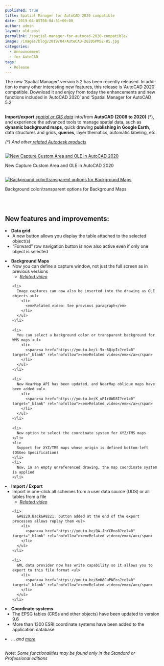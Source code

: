 ```yaml
---
published: true
title: Spatial Manager for AutoCAD 2020 compatible
date: 2019-04-05T08:04:51+00:00
author: admin
layout: old-post
permalink: /spatial-manager-for-autocad-2020-compatible/
image: /images/blog/2019/04/AutoCAD-2020SPM52-85.jpg
categories:
  - Announcement
  - for AutoCAD
tags:
  - Release
---
```

<p>
  The n<span lang="en">ew ‘Spatial Manager’ version 5.2 has been recently released. In addition to many other interesting new features, this release is ‘AutoCAD 2020’ compatible. Download it and enjoy from today the enhancements and new functions included in &#8216;AutoCAD 2020&#8217; and &#8216;Spatial Manager for AutoCAD 5.2&#8217;</span>
</p>

<!--more-->

<h2></h2>
<p>
  <strong>Import/export</strong> <em><span><span><a href="http://wiki.spatialmanager.com/index.php/Spatial_Manager™_for_AutoCAD_-_FAQs:_Providers" target="_blank" rel="nofollow">spatial or GIS data</a></span></span></em> into/from <strong>AutoCAD (2008 to 2020)</strong> (*), and experience the advanced tools to manage spatial data, such as <strong>dynamic background maps</strong>, quick drawing <strong>publishing in Google Earth</strong>, data structures and grids, <strong>queries</strong>, layer thematics, automatic labeling, etc.
</p>

<p>
  <em>(*) And other<span><a href="http://wiki.spatialmanager.com/index.php/Spatial_Manager%E2%84%A2_for_AutoCAD_-_FAQs:_Compatible_AutoCAD_applications" target="_blank" rel="nofollow"> related Autodesk products</a></span></em>
</p>

<h2>
</h2>

<div>
  <a href="/images/blog/2019/04/AC2020SPM52-CaptureOLE.png" target="_blank" rel="nofollow"><img src="/images/blog/2019/04/AC2020SPM52-CaptureOLE-1024x576.png" alt="New Capture Custom Area and OLE in AutoCAD 2020" width="625" height="352" srcset="/images/blog/2019/04/AC2020SPM52-CaptureOLE-1024x576.png 1024w, /images/blog/2019/04/AC2020SPM52-CaptureOLE-300x169.png 300w, /images/blog/2019/04/AC2020SPM52-CaptureOLE-768x432.png 768w, /images/blog/2019/04/AC2020SPM52-CaptureOLE-624x351.png 624w, /images/blog/2019/04/AC2020SPM52-CaptureOLE.png 1280w" sizes="(max-width: 625px) 100vw, 625px" /></a>
  
  <p>
    New Capture Custom Area and OLE in AutoCAD 2020
  </p>
</div>

<h2>
</h2>

<div>
  <a href="/images/blog/2019/04/AC2020SPM52-BGColorBGMaps.png" target="_blank" rel="nofollow"><img src="/images/blog/2019/04/AC2020SPM52-BGColorBGMaps-1024x576.png" alt="Background color/transparent options for Background Maps" width="625" height="352" srcset="/images/blog/2019/04/AC2020SPM52-BGColorBGMaps-1024x576.png 1024w, /images/blog/2019/04/AC2020SPM52-BGColorBGMaps-300x169.png 300w, /images/blog/2019/04/AC2020SPM52-BGColorBGMaps-768x432.png 768w, /images/blog/2019/04/AC2020SPM52-BGColorBGMaps-624x351.png 624w, /images/blog/2019/04/AC2020SPM52-BGColorBGMaps.png 1280w" sizes="(max-width: 625px) 100vw, 625px" /></a>
  
  <p>
    Background color/transparent options for Background Maps
  </p>
</div>

<h2></h2>
&nbsp;

<h2></h2>
<h2>
  <span>New features and improvements:</span>
</h2>

<li>
  <span><strong>Data grid</strong></span> <ul>
    <li>
      A new button allows you display the table attached to the selected object(s)
    </li>
    <li>
      &#8220;Forward&#8221; row navigation button is now also active even if only one object is selected
    </li>
  </ul>
</li>

<li>
  <strong><span>Background Maps</span></strong> <ul>
    <li>
      Now you can define a capture window, not just the full screen as in previous versions <ul>
        <li>
          <span><a href="https://youtu.be/ovgiZP9VSFU?rel=0" target="_blank" rel="nofollow"><em>Related video</em></a></span>
        </li>
      </ul>
    </li>
    
    <li>
      Image captures can now also be inserted into the drawing as OLE objects <ul>
        <li>
          <em>Related video: See previous paragraph</em>
        </li>
      </ul>
    </li>
    
    <li>
      You can select a background color or transparent background for WMS maps <ul>
        <li>
          <span><a href="https://youtu.be/i-5x-6QipIc?rel=0" target="_blank" rel="nofollow"><em>Related video</em></a></span>
        </li>
      </ul>
    </li>
    
    <li>
      New NearMap API has been updated, and NearMap oblique maps have been added <ul>
        <li>
          <span><a href="https://youtu.be/K_uP1rUWD8I?rel=0" target="_blank" rel="nofollow"><em>Related video</em></a></span>
        </li>
      </ul>
    </li>
    
    <li>
      New option to select the coordinate system for XYZ/TMS maps
    </li>
    <li>
      Support for XYZ/TMS maps whose origin is defined bottom-left (OSGeo Specification)
    </li>
    <li>
      Now, in an empty unreferenced drawing, the map coordinate system is applied
    </li>
  </ul>
</li>

<li>
  <span><strong>Import / Export</strong></span> <ul>
    <li>
      Import in one-click all schemes from a user data source (UDS) or all tables from a file <ul>
        <li>
          <span><a href="https://youtu.be/ELLN_nnYZZE?rel=0" target="_blank" rel="nofollow"><em>Related video</em></a></span>
        </li>
      </ul>
    </li>
    
    <li>
      &#8220;Back&#8221; button added at the end of the export processes allows replay them <ul>
        <li>
          <span><a href="https://youtu.be/QA-JhYCRno8?rel=0" target="_blank" rel="nofollow"><em>Related video</em></a></span>
        </li>
      </ul>
    </li>
    
    <li>
      GML data provider now has write capability so it allows you to export to this file format <ul>
        <li>
          <span><a href="https://youtu.be/6mH8CuPNEos?rel=0" target="_blank" rel="nofollow"><em>Related video</em></a></span>
        </li>
      </ul>
    </li>
  </ul>
</li>

<li>
  <span><strong>Coordinate systems</strong></span> <ul>
    <li>
      The EPSG tables (CRSs and other objects) have been updated to version 9.6
    </li>
    <li>
      More than 1300 ESRI coordinate systems have been added to the application database
    </li>
  </ul>
</li>

<li>
  <em>&#8230; and <span><span><a href="http://wiki.spatialmanager.com/index.php/Spatial_Manager%E2%84%A2_for_AutoCAD_Changelog" target="_blank" rel="nofollow">more</a></span></span></em>
</li>

<h2>
</h2>

###### _Note: Some functionalities may be found only in the Standard or Professional editions_